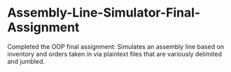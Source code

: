 # Assembly-Line-Simulator-Final-Assignment
Completed the OOP final assignment:  Simulates an assembly line based on inventory and orders taken in via plaintext files that are variously delimited and jumbled.
